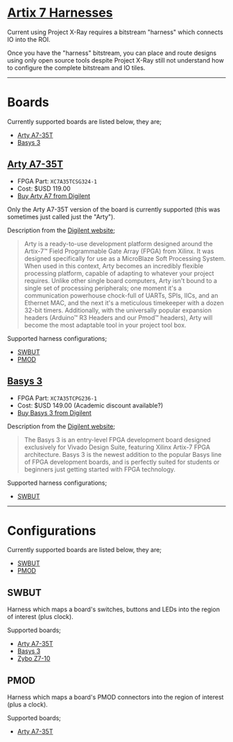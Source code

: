 # [Artix 7 Harnesses](.)

Current using Project X-Ray requires a bitstream "harness" which connects IO
into the ROI.

Once you have the "harness" bitstream, you can place and route designs using
only open source tools despite Project X-Ray still not understand how to
configure the complete bitstream and IO tiles.

---

# Boards

Currently supported boards are listed below, they are;
 * [Arty A7-35T](#Arty%20A7-35T)
 * [Basys 3](#Basys%203)

## [Arty A7-35T](arty-a7)

 * FPGA Part: `XC7A35TCSG324-1`
 * Cost: $USD 119.00
 * [Buy Arty A7 from Digilent](https://store.digilentinc.com/arty-a7-artix-7-fpga-development-board-for-makers-and-hobbyists/)

Only the Arty A7-35T version of the board is currently supported (this was sometimes just called just the "Arty").

Description from the [Digilent website](https://store.digilentinc.com/arty-a7-artix-7-fpga-development-board-for-makers-and-hobbyists/);
> Arty is a ready-to-use development platform designed around the Artix-7™
> Field Programmable Gate Array (FPGA) from Xilinx. It was designed
> specifically for use as a MicroBlaze Soft Processing System. When used in
> this context, Arty becomes an incredibly flexible processing platform,
> capable of adapting to whatever your project requires. Unlike other single
> board computers, Arty isn't bound to a single set of processing peripherals;
> one moment it's a communication powerhouse chock-full of UARTs, SPIs, IICs,
> and an Ethernet MAC, and the next it's a meticulous timekeeper with a dozen
> 32-bit timers. Additionally, with the universally popular expansion headers
> (Arduino™ R3 Headers and our Pmod™ headers), Arty will become the most
> adaptable tool in your project tool box.

Supported harness configurations;
 * [SWBUT](#swbut)
 * [PMOD](#pmod)

## [Basys 3](basys3)

 * FPGA Part: `XC7A35TCPG236-1`
 * Cost: $USD 149.00 (Academic discount available?)
 * [Buy Basys 3 from Digilent](https://store.digilentinc.com/basys-3-artix-7-fpga-trainer-board-recommended-for-introductory-users/)


Description from the [Digilent website](https://store.digilentinc.com/basys-3-artix-7-fpga-trainer-board-recommended-for-introductory-users/);
> The Basys 3 is an entry-level FPGA development board designed exclusively for
> Vivado Design Suite, featuring Xilinx Artix-7 FPGA architecture. Basys 3 is
> the newest addition to the popular Basys line of FPGA development boards, and
> is perfectly suited for students or beginners just getting started with FPGA
> technology.

Supported harness configurations;
 * [SWBUT](#swbut)

---

# Configurations

Currently supported boards are listed below, they are;
 * [SWBUT](#swbut)
 * [PMOD](#pmod)

## SWBUT

Harness which maps a board's switches, buttons and LEDs into the region of
interest (plus clock).

Supported boards;
 * [Arty A7-35T](#Arty%20A7-35T)
 * [Basys 3](#Basys%203)
 * [Zybo Z7-10](../../zynq7/harness/README.md#Zybo%2Z7-10)

## PMOD

Harness which maps a board's PMOD connectors into the region of interest (plus
a clock).

Supported boards;
 * [Arty A7-35T](#Arty%20A7-35T)

